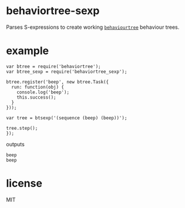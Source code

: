 # behaviortree-sexp

Parses S-expressions to create working
[`behaviourtree`](https://github.com/Calamari/BehaviorTree.js) behaviour trees.

# example

```
var btree = require('behaviortree');
var btree_sexp = require('behaviortree_sexp');

btree.register('beep', new btree.Task({
  run: function(obj) {
    console.log('beep');
    this.success();
  }
}));

var tree = btsexp('(sequence (beep) (beep))');

tree.step();
});
```

outputs

```
beep
beep
```

# license

MIT


